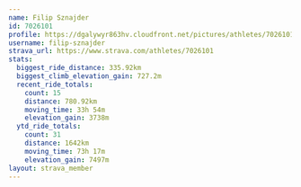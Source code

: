 ```yaml
---
name: Filip Sznajder
id: 7026101
profile: https://dgalywyr863hv.cloudfront.net/pictures/athletes/7026101/2123836/19/large.jpg
username: filip-sznajder
strava_url: https://www.strava.com/athletes/7026101
stats:
  biggest_ride_distance: 335.92km
  biggest_climb_elevation_gain: 727.2m
  recent_ride_totals:
    count: 15
    distance: 780.92km
    moving_time: 33h 54m
    elevation_gain: 3738m
  ytd_ride_totals:
    count: 31
    distance: 1642km
    moving_time: 73h 17m
    elevation_gain: 7497m
layout: strava_member
--- 
```

